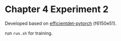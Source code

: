 # Chapter 4 Experiment 2

Developed based on [efficientdet-pytorch](https://github.com/rwightman/efficientdet-pytorch) (f6150e51).

run `run.sh` for training.
